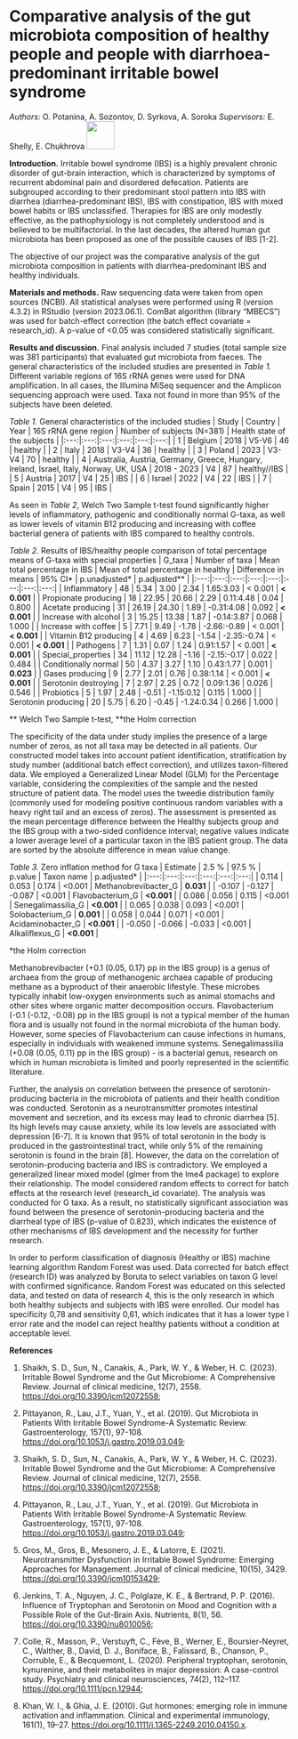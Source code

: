 # Comparative analysis of the gut microbiota composition of healthy people and people with diarrhoea-predominant irritable bowel syndrome

*Authors:* O. Potanina, A. Sozontov, D. Syrkova, A. Soroka *Supervisors:* E. Shelly, E. Chukhrova <img src="\data\pictures\Bioinformatics_Institute.png" height="50"/>

**Introduction.** Irritable bowel syndrome (IBS) is a highly prevalent chronic disorder of gut-brain interaction, which is characterized by symptoms of recurrent abdominal pain and disordered defecation.
Patients are subgrouped according to their predominant stool pattern into IBS with diarrhea (diarrhea-predominant IBS), IBS with constipation, IBS with mixed bowel habits or IBS unclassified.
Therapies for IBS are only modestly effective, as the pathophysiology is not completely understood and is believed to be multifactorial.
In the last decades, the altered human gut microbiota has been proposed as one of the possible causes of IBS [1-2].

The objective of our project was the comparative analysis of the gut microbiota composition in patients with diarrhea-predominant IBS and healthy individuals.

**Materials and methods.** Raw sequencing data were taken from open sources (NCBI). All statistical analyses were performed using R (version 4.3.2) in RStudio (version 2023.06.1). ComBat algorithm (library “MBECS”) was used for batch-effect correction (the batch effect covariate = research_id). A p-value of <0.05 was considered statistically significant.

**Results and discussion.** Final analysis included 7 studies (total sample size was 381 participants) that evaluated gut microbiota from faeces. The general characteristics of the included studies are presented in *Table ​1.* Different variable regions of 16S rRNA genes were used for DNA amplification. In all cases, the Illumina MiSeq sequencer and the Amplicon sequencing approach were used. Taxa not found in more than 95% of the subjects have been deleted.

*Table 1.* General characteristics of the included studies
| Study | Country | Year | 16S rRNA gene region | Number of subjects (N=381) | Health state of the subjects |
|:---:|:---:|:---:|:---:|:---:|:---:|
| 1 | Belgium | 2018 | V5-V6 | 46 | healthy |
| 2 | Italy | 2018 | V3-V4 | 36 | healthy |
| 3 | Poland | 2023 | V3-V4 | 70 | healthy |
| 4 | Australia, Austria, Germany, Greece, Hungary, Ireland, Israel, Italy, Norway, UK, USA | 2018 - 2023 | V4 | 87 | healthy//IBS |
| 5 | Austria | 2017 | V4 | 25 | IBS |
| 6 | Israel | 2022 | V4 | 22 | IBS |
| 7 | Spain | 2015 | V4 | 95 | IBS |

As seen in *Table 2*, Welch Two Sample t-test found significantly higher levels of inflammatory, pathogenic and conditionally normal G-taxa, as well as lower levels of vitamin  B12 producing and increasing with coffee bacterial genera of patients with IBS compared to healthy controls.

*Table 2.* Results of IBS/healthy people comparison of total percentage means of G-taxa with special properties 
| G_taxa | Number of taxa |	Mean total percentage in IBS | Mean of total percentage in healthy | Difference in means | 95% CI*	| p.unadjusted* | p.adjusted** |
|:---:|:---:|:---:|:---:|:---:|:---:|:---:|:---:|
| Inflammatory | 48 |	5.34 | 3.00 | 2.34 | 1.65:3.03 | < 0.001 | **< 0.001** |
| Propionate producing | 18 | 22.95 | 20.66 | 2.29 | 0.11:4.48 | 0.04 | 0.800 |
| Acetate producing |	31 | 26.19 | 24.30 | 1.89	| -0.31:4.08 | 0.092 | **< 0.001** |
| Increase with alcohol |	3	| 15.25 |	13.38 |	1.87 | -0.14:3.87 | 0.068	| 1.000 |
| Increase with coffee | 5 | 7.71 | 9.49 | -1.78 | -2.66:-0.89 | < 0.001 | **< 0.001** |
| Vitamin B12 producing |	4 | 4.69 | 6.23	| -1.54	| -2.35:-0.74 | < 0.001	| **< 0.001** |
| Pathogens	| 7	| 1.31 | 0.07 | 1.24 | 0.91:1.57 | < 0.001	| **< 0.001** |
| Special_properties	| 34	| 11.12	| 12.28	| -1.16 |	-2.15:-0.17	| 0.022	| 0.484 |
| Conditionally normal	| 50	| 4.37	| 3.27	| 1.10	| 0.43:1.77 |	0.001 | **0.023** |
| Gases producing | 9 | 2.77 | 2.01 | 0.76 | 0.38:1.14 | < 0.001 | **< 0.001** |
| Serotonin destroying | 7 | 2.97 | 2.25 | 0.72 | 0.09:1.36 | 0.026 | 0.546 |
| Probiotics | 5 | 1.97 | 2.48 | -0.51 | -1.15:0.12 | 0.115 | 1.000 |
| Serotonin producing | 20 | 5.75 | 6.20 | -0.45 | -1.24:0.34 | 0.266 | 1.000 |

** Welch Two Sample t-test, **the Holm correction

The specificity of the data under study implies the presence of a large number of zeros, as not all taxa may be detected in all patients.
Our constructed model takes into account patient identification, stratification by study number (additional batch effect correction), and utilizes taxon-filtered data. We employed a Generalized Linear Model (GLM) for the Percentage variable, considering the complexities of the sample and the nested structure of patient data. The model uses the tweedie distribution family (commonly used for modeling positive continuous random variables with a heavy right tail and an excess of zeros).
The assessment is presented as the mean percentage difference between the Healthy subjects group and the IBS group with a two-sided confidence interval; negative values indicate a lower average level of a particular taxon in the IBS patient group. The data are sorted by the absolute difference in mean value change.

*Table 3.*  Zero inflation method for G taxa
| Estimate | 2.5 % | 97.5 % | p.value | Taxon name | p.adjusted* |
|:---:|:---:|:---:|:---:|:---:|:---:|
| 0.114 | 0.053 | 0.174 | <0.001 | Methanobrevibacter_G | **0.031** |
| -0.107 | -0.127 | -0.087 | <0.001 | Flavobacterium_G | **<0.001** |
| 0.086 | 0.056 | 0.115 | <0.001 | Senegalimassilia_G | **<0.001** |
| 0.065 | 0.038 | 0.093 | <0.001 | Solobacterium_G | **0.001** |
| 0.058 | 0.044 | 0.071 | <0.001 | Acidaminobacter_G | **<0.001** |
| -0.050 | -0.066 | -0.033 | <0.001 | Alkaliflexus_G | **<0.001** |

*the Holm correction

Methanobrevibacter (+0.1 (0.05, 0.17) pp in the IBS group) is a genus of archaea from the group of methanogenic archaea capable of producing methane as a byproduct of their anaerobic lifestyle. These microbes typically inhabit low-oxygen environments such as animal stomachs and other sites where organic matter decomposition occurs. Flavobacterium (-0.1 (-0.12, -0.08) pp in the IBS group) is not a typical member of the human flora and is usually not found in the normal microbiota of the human body. However, some species of Flavobacterium can cause infections in humans, especially in individuals with weakened immune systems. Senegalimassilia (+0.08 (0.05, 0.11) pp in the IBS group) - is a bacterial genus, research on which in human microbiota is limited and poorly represented in the scientific literature.

Further, the analysis on correlation between the presence of serotonin-producing bacteria in the microbiota of patients and their health condition was conducted. Serotonin as a neurotransmitter promotes intestinal movement and secretion, and its excess may lead to chronic diarrhea [5]. Its high levels may cause anxiety, while its low levels are associated with depression [6-7]. It is known that 95% of total serotonin in the body is produced in the gastrointestinal tract, while only 5% of the remaining serotonin is found in the brain [8]. However, the data on the correlation of serotonin-producing bacteria and IBS is contradictory. We employed a generalized linear mixed model (glmer from the lme4 package) to explore their relationship. The model considered random effects to correct for batch effects at the research level (research_id covariate). The analysis was conducted for G taxa. As a result, no statistically significant association was found between the presence of serotonin-producing bacteria and the diarrheal type of IBS (p-value of 0.823), which indicates the existence of other mechanisms of IBS development and the necessity for further research.

In order to perform classification of diagnosis (Healthy or IBS) machine learning algorithm Random Forest was used. Data corrected for batch effect (research ID) was analyzed by Boruta to select variables on taxon G level with confirmed significance. Random Forest was educated on this selected data, and tested on data of research 4, this is the only research in which both healthy subjects and subjects with IBS were enrolled. Our model has specificity 0,78 and sensitivity 0,61, which indicates that it has a lower type I error rate and the model can reject healthy patients without a condition at acceptable level.  

**References** 

1. Shaikh, S. D., Sun, N., Canakis, A., Park, W. Y., & Weber, H. C. (2023). Irritable Bowel Syndrome and the Gut Microbiome: A Comprehensive Review.
Journal of clinical medicine, 12(7), 2558. <https://doi.org/10.3390/jcm12072558>;

2. Pittayanon, R., Lau, J.T., Yuan, Y., et al. (2019). Gut Microbiota in Patients With Irritable Bowel Syndrome-A Systematic Review. Gastroenterology, 157(1),
97-108. <https://doi.org/10.1053/j.gastro.2019.03.049>;

3. Shaikh, S. D., Sun, N., Canakis, A., Park, W. Y., & Weber, H. C. (2023). Irritable Bowel Syndrome and the Gut Microbiome: A Comprehensive Review. Journal of clinical medicine, 12(7), 2558. https://doi.org/10.3390/jcm12072558;

4. Pittayanon, R., Lau, J.T., Yuan, Y., et al. (2019). Gut Microbiota in Patients With Irritable Bowel Syndrome-A Systematic Review. Gastroenterology, 157(1), 97-108. https://doi.org/10.1053/j.gastro.2019.03.049;

5. Gros, M., Gros, B., Mesonero, J. E., & Latorre, E. (2021). Neurotransmitter Dysfunction in Irritable Bowel Syndrome: Emerging Approaches for Management. Journal of clinical medicine, 10(15), 3429. https://doi.org/10.3390/jcm10153429;

6. Jenkins, T. A., Nguyen, J. C., Polglaze, K. E., & Bertrand, P. P. (2016). Influence of Tryptophan and Serotonin on Mood and Cognition with a Possible Role of the Gut-Brain Axis. Nutrients, 8(1), 56. https://doi.org/10.3390/nu8010056;

7. Colle, R., Masson, P., Verstuyft, C., Fève, B., Werner, E., Boursier-Neyret, C., Walther, B., David, D. J., Boniface, B., Falissard, B., Chanson, P., Corruble, E., & Becquemont, L. (2020). Peripheral tryptophan, serotonin, kynurenine, and their metabolites in major depression: A case-control study. Psychiatry and clinical neurosciences, 74(2), 112–117. https://doi.org/10.1111/pcn.12944;

8. Khan, W. I., & Ghia, J. E. (2010). Gut hormones: emerging role in immune activation and inflammation. Clinical and experimental immunology, 161(1), 19–27. https://doi.org/10.1111/j.1365-2249.2010.04150.x.
